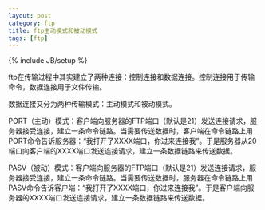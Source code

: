```yaml
---
layout: post
category: ftp
title: ftp主动模式和被动模式
tags: [ftp]
---
```

{% include JB/setup %}

ftp在传输过程中其实建立了两种连接：控制连接和数据连接。控制连接用于传输命令，数据连接用于文件传输。

数据连接又分为两种传输模式：主动模式和被动模式。

PORT（主动）模式：客户端向服务器的FTP端口（默认是21）发送连接请求，服务器接受连接，建立一条命令链路。当需要传送数据时，客户端在命令链路上用PORT命令告诉服务器：“我打开了XXXX端口，你过来连接我”。于是服务器从20端口向客户端的XXXX端口发送连接请求，建立一条数据链路来传送数据。

PASV（被动）模式：客户端向服务器的FTP端口（默认是21）发送连接请求，服务器接受连接，建立一条命令链路。当需要传送数据时，服务器在命令链路上用PASV命令告诉客户端：“我打开了XXXX端口，你过来连接我”。于是客户端向服务器的XXXX端口发送连接请求，建立一条数据链路来传送数据。